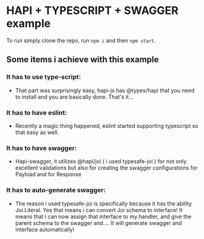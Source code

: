 # HAPI + TYPESCRIPT + SWAGGER example #

To run simply clone the repo, run `npm i` and then `npm start`. 

## Some items i achieve with this example
### It has to use type-script: 
- That part was surprisingly easy, hapi-js has @types/hapi that you need to install and you are basically done. That's it...

### It has to have eslint: 
- Recently a magic thing happened, eslint started supporting typescript so that easy as well.

### It has to have swagger:  
- Hapi-swagger, it utilizes @hapi/joi ( i used typesafe-joi ) for not only excellent validations but also for creating the swagger configurations for Payload and for Response

### It has to auto-generate swagger:
- The reason i used typesafe-joi is specifically because it has the ability Joi.Literal<typeof joiSchemaModel>. Yes that means i can convert Joi schema to interface! It means that i can now assign that interface to my handler, and give the parent schema to the swagger and.... It will generate swagger and interface automatically!